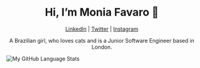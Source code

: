 <h1 align="center"> Hi, I’m Monia Favaro 👋 </h1>

<p align="center"><a href='https://www.linkedin.com/in/moniafavaro/'>LinkedIn</a> | <a href='https://twitter.com/moniafavaro'>Twitter</a> | <a href='https://www.instagram.com/moniiafavaro/'>Instagram</a></p>

<p align='center'>A Brazilian girl, who loves cats and is a Junior Software Engineer based in London.</p>



![My GitHub Language Stats](https://github-readme-stats.vercel.app/api/top-langs/?username=moniafavaro&theme=tokyonight)

<!---
moniafavaro/moniafavaro is a ✨ special ✨ repository because its `README.md` (this file) appears on your GitHub profile.
You can click the Preview link to take a look at your changes.
--->
